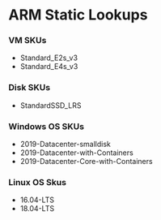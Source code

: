 # ARM Static Lookups

### VM SKUs
-   Standard_E2s_v3
-   Standard_E4s_v3

### Disk SKUs
-   StandardSSD_LRS

### Windows OS SKUs
-   2019-Datacenter-smalldisk
-   2019-Datacenter-with-Containers
-   2019-Datacenter-Core-with-Containers

### Linux OS Skus
-   16.04-LTS
-   18.04-LTS
